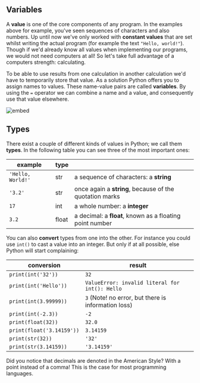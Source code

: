## Variables

A **value** is one of the core components of any program. In the examples above for example, you've seen sequences of characters and also numbers. Up until now we've only worked with **constant values** that are set whilst writing the actual program (for example the text `"Hello, world!"`). Though if we'd already know all values when implementing our programs, we would not need computers at all! So let's take full advantage of a computers strength: calculating.

To be able to use results from one calculation in another calculation we'd have to temporarily store that value. As a solution Python offers you to assign names to values. These name-value pairs are called **variables**. By using the `=` operator we can combine a name and a value, and consequently use that value elsewhere.
 

![embed](https://player.vimeo.com/video/287248523)

## Types

There exist a couple of different kinds of values in Python; we call them **types**. In the following table you can see three of the most important ones:

| example         | type  |                                                          |  
| ----------------- | ----- | -------------------------------------------------------- |  
| `'Hello, World!'` | str   | a sequence of characters: a **string**                        |  
| `'3.2'`           | str   | once again a **string**, because of the quotation marks       |  
| `17`              | int   | a whole number: a **integer**                        |  
| `3.2`             | float | a decimal: a **float**, known as a floating point number |  

You can also **convert** types from one into the other. For instance you could use `int()` to cast a value into an integer. But only if at all possible, else Python will start complaining:

| conversion                 | result                                                      |  
| ------------------------- | -------------------------------------------------------------- |  
| `print(int('32'))`        | `32`                                                           |  
| `print(int('Hello'))`     | `ValueError: invalid literal for int(): Hello`                 |  
| `print(int(3.99999))`     | `3` (Note! no error, but there is information loss) |  
| `print(int(-2.3))`        | `-2`                                                           |  
| `print(float(32))`        | `32.0`                                                         |  
| `print(float('3.14159'))` | `3.14159`                                                      |  
| `print(str(32))`          | `'32'`                                                         |  
| `print(str(3.14159))`     | `'3.14159'`                                                    |  

Did you notice that decimals are denoted in the American Style? With a point instead of a comma! This is the case for most programming languages.
